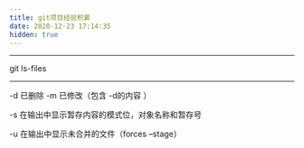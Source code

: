 ```yaml
---
title: git项目经验积累
date: 2020-12-23 17:14:35
hidden: true
---
```



****
git ls-files
****
-d 已删除
-m 已修改（包含 -d的内容 ）

-s 在输出中显示暂存内容的模式位，对象名称和暂存号

-u 在输出中显示未合并的文件（forces –stage）
